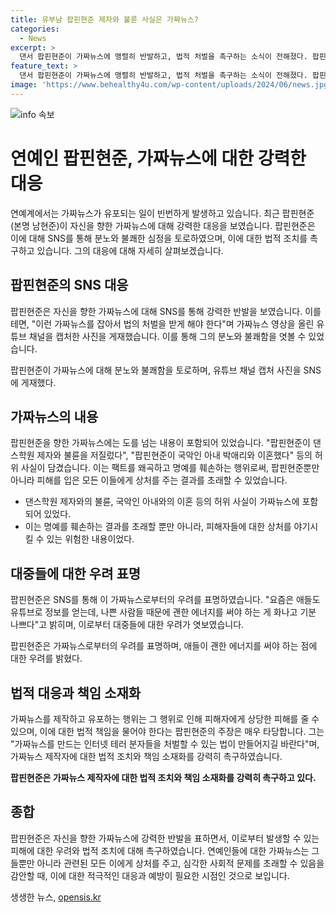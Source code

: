 ```yaml
---
title: 유부남 팝핀현준 제자와 불륜 사실은 가짜뉴스?
categories:
  - News
excerpt: >
  댄서 팝핀현준이 가짜뉴스에 맹렬히 반발하고, 법적 처벌을 촉구하는 소식이 전해졌다. 팝핀현준은 자신을 향한 허위사실을 담은 가짜뉴스에 대해 분노를 터뜨리며, 유튜브를 통해 가짜뉴스 영상을 캡처하여 게재했다. 또한, 이와 관련해 유튜버들을 고소할 방법을 찾고 있는 것으로 알려졌다. 결혼 생활과 가정 사생활을 보호하고자 하는 팝핀현준은 가짜뉴스 제작자에게 강력한 법적 처벌이 이뤄져야 한다고 주장했다. 이에 대한 사회적 관심이 집중되는 가운데, 팝핀현준의 대응에 대한 지지와 응원이 이어지고 있다.
feature_text: >
  댄서 팝핀현준이 가짜뉴스에 맹렬히 반발하고, 법적 처벌을 촉구하는 소식이 전해졌다. 팝핀현준은 자신을 향한 허위사실을 담은 가짜뉴스에 대해 분노를 터뜨리며, 유튜브를 통해 가짜뉴스 영상을 캡처하여 게재했다. 또한, 이와 관련해 유튜버들을 고소할 방법을 찾고 있는 것으로 알려졌다. 결혼 생활과 가정 사생활을 보호하고자 하는 팝핀현준은 가짜뉴스 제작자에게 강력한 법적 처벌이 이뤄져야 한다고 주장했다. 이에 대한 사회적 관심이 집중되는 가운데, 팝핀현준의 대응에 대한 지지와 응원이 이어지고 있다.
image: 'https://www.behealthy4u.com/wp-content/uploads/2024/06/news.jpg'
---
```


<p><img src="https://www.behealthy4u.com/wp-content/uploads/2024/06/news.jpg" alt="info 속보" /></p>

<h1>연예인 팝핀현준, 가짜뉴스에 대한 강력한 대응</h1>

<p>연예계에서는 가짜뉴스가 유포되는 일이 빈번하게 발생하고 있습니다. 최근 팝핀현준(본명 남현준)이 자신을 향한 가짜뉴스에 대해 강력한 대응을 보였습니다. 팝핀현준은 이에 대해 SNS를 통해 분노와 불쾌한 심정을 토로하였으며, 이에 대한 법적 조치를 촉구하고 있습니다. 그의 대응에 대해 자세히 살펴보겠습니다.</p>

<h2 data-ke-size="size26">팝핀현준의 SNS 대응</h2>

<p>팝핀현준은 자신을 향한 가짜뉴스에 대해 SNS를 통해 강력한 반발을 보였습니다. 이를테면, "이런 가짜뉴스를 잡아서 법의 처벌을 받게 해야 한다"며 가짜뉴스 영상을 올린 유튜브 채널을 캡처한 사진을 게재했습니다. 이를 통해 그의 분노와 불쾌함을 엿볼 수 있었습니다.</p>

<p data-ke-size="size16">팝핀현준이 가짜뉴스에 대해 분노와 불쾌함을 토로하며, 유튜브 채널 캡처 사진을 SNS에 게재했다.</p>

<h2 data-ke-size="size26">가짜뉴스의 내용</h2>

<p>팝핀현준을 향한 가짜뉴스에는 도를 넘는 내용이 포함되어 있었습니다. "팝핀현준이 댄스학원 제자와 불륜을 저질렀다", "팝핀현준이 국악인 아내 박애리와 이혼했다" 등의 허위 사실이 담겼습니다. 이는 팩트를 왜곡하고 명예를 훼손하는 행위로써, 팝핀현준뿐만 아니라 피해를 입은 모든 이들에게 상처를 주는 결과를 초래할 수 있었습니다.</p>

<ul>
  <li>댄스학원 제자와의 불륜, 국악인 아내와의 이혼 등의 허위 사실이 가짜뉴스에 포함되어 있었다.</li>
  <li>이는 명예를 훼손하는 결과를 초래할 뿐만 아니라, 피해자들에 대한 상처를 야기시킬 수 있는 위험한 내용이었다.</li>
</ul>

<h2 data-ke-size="size26">대중들에 대한 우려 표명</h2>

<p>팝핀현준은 SNS를 통해 이 가짜뉴스로부터의 우려를 표명하였습니다. "요즘은 애들도 유튜브로 정보를 얻는데, 나쁜 사람들 때문에 괜한 에너지를 써야 하는 게 화나고 기분 나쁘다"고 밝히며, 이로부터 대중들에 대한 우려가 엿보였습니다.</p>

<p data-ke-size="size16">팝핀현준은 가짜뉴스로부터의 우려를 표명하며, 애들이 괜한 에너지를 써야 하는 점에 대한 우려를 밝혔다.</p>

<h2 data-ke-size="size26">법적 대응과 책임 소재화</h2>

<p>가짜뉴스를 제작하고 유포하는 행위는 그 행위로 인해 피해자에게 상당한 피해를 줄 수 있으며, 이에 대한 법적 책임을 물어야 한다는 팝핀현준의 주장은 매우 타당합니다. 그는 "가짜뉴스를 만드는 인터넷 테러 분자들을 처벌할 수 있는 법이 만들어지길 바란다"며, 가짜뉴스 제작자에 대한 법적 조치와 책임 소재화를 강력히 촉구하였습니다.</p>

<p><td style="text-align: center; height: 17px;"><b>팝핀현준은 가짜뉴스 제작자에 대한 법적 조치와 책임 소재화를 강력히 촉구하고 있다.</b></td></p>

<h2 data-ke-size="size26">종합</h2>

<p>팝핀현준은 자신을 향한 가짜뉴스에 강력한 반발을 표하면서, 이로부터 발생할 수 있는 피해에 대한 우려와 법적 조치에 대해 촉구하였습니다. 연예인들에 대한 가짜뉴스는 그들뿐만 아니라 관련된 모든 이에게 상처를 주고, 심각한 사회적 문제를 초래할 수 있음을 감안할 때, 이에 대한 적극적인 대응과 예방이 필요한 시점인 것으로 보입니다.</p>

<p data-ke-size="size16"></p>
생생한 뉴스, <a href="https://opensis.kr" rel="dofollow">opensis.kr</a>


